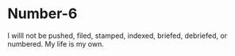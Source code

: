# Number-6
I willl not be pushed, filed, stamped, indexed, briefed, debriefed, or numbered.  My life is my own.   
